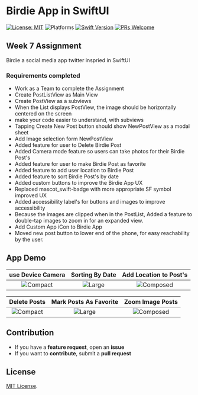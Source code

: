 # Birdie App in SwiftUI


[![License: MIT](https://img.shields.io/badge/License-MIT-yellow.svg)](https://opensource.org/licenses/MIT)
![Platforms](https://img.shields.io/badge/platform-iOS-lightgrey.svg)
[![Swift Version](https://img.shields.io/badge/Swift-5.2-F16D39.svg?style=flat)](https://developer.apple.com/swift)
[![PRs Welcome](https://img.shields.io/badge/PRs-welcome-brightgreen.svg?style=flat-square)](http://makeapullrequest.com)


## Week 7 Assignment

Birdie a social media app twitter inspried in SwiftUI

### Requirements completed
* Work as a Team to complete the Assignment
* Create PostListView as Main View
* Create PostView as a subviews
* When the List displays PostView, the image should be horizontally centered on the screen
* make your code easier to understand, with subviews
* Tapping Create New Post button should show NewPostView as a modal sheet
* Add Image selection form NewPostView
* Added feature for user to Delete Birdie Post
* Added Camera mode feature so users can take photos for their Birdie Post's
* Added feature for user to make Birdie Post as favorite
* Added feature to add user location to Birdie Post 
* Added feature to sort Birdie Post's by date
* Added custom buttons to improve the Birdie App UX 
* Replaced mascot_swift-badge with more appropriate SF symbol improved UX
* Added accessibility label's for buttons and images to improve accessibility
* Because the images are clipped when in the PostList, Added a feature to double-tap images to zoom in for an expanded view.
* Add Custom App iCon to Birdie App
* Moved new post button to lower end of the phone, for easy reachability by the user. 



## App Demo

| use Device Camera|Sorting By Date|Add Location to Post's|
|:-------------------------:|:-------------------------:|:---------------------:
|![Compact](Demo/A9.gif)  |  ![Large](Demo/A0.gif)  | ![Composed](Demo/A5.gif)  |

| Delete Posts|Mark Posts As Favorite|Zoom Image Posts|
|:-------------------------:|:-------------------------:|:---------------------:
|![Compact](Demo/A4.gif)  |  ![Large](Demo/A7.gif)  | ![Composed](Demo/A8.gif)  |


## Contribution
- If you have a **feature request**, open an **issue**
- If you want to **contribute**, submit a **pull request**


## License
[MIT License](https://github.com/byaruhaf/RWiOSBootcamp/blob/master/LICENSE).
